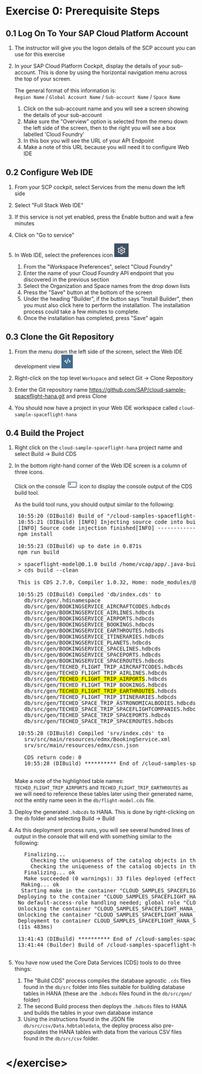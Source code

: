 # Exercise 0: Prerequisite Steps


## 0.1 Log On To Your SAP Cloud Platform Account

1. The instructor will give you the logon details of the SCP account you can use for this exercise

1. In your SAP Cloud Platform Cockpit, display the details of your sub-account. This is done by using the horizontal navigation menu across the top of your screen.

    The general format of this information is:  
    `Region Name` / `Global Account Name` / `Sub-account Name` / `Space Name`

    1. Click on the sub-account name and you will see a screen showing the details of your sub-account
    1. Make sure the "Overview" option is selected from the menu down the left side of the screen, then to the right you will see a box labelled 'Cloud Foundry'
    1. In this box you will see the URL of your API Endpoint
    1. Make a note of this URL because you will need it to configure Web IDE

## 0.2 Configure Web IDE

1. From your SCP cockpit, select Services from the menu down the left side

1. Select "Full Stack Web IDE"

1. If this service is not yet enabled, press the Enable button and wait a few minutes

1. Click on "Go to service"

1. In Web IDE, select the preferences icon ![Preferences](./img/Icon_Preferences.png)
    1. From the "Workspace Preferences", select "Cloud Foundry"
    1. Enter the name of your Cloud Foundry API endpoint that you discovered in the previous section
    1. Select the Organization and Space names from the drop down lists
    1. Press the "Save" button at the bottom of the screen
    1. Under the heading "Builder", if the button says "Install Builder", then you must also click here to perform the installation.  The installation process could take a few minutes to complete.
    1. Once the installation has completed, press "Save" again

## 0.3 Clone the Git Repository

1. From the menu down the left side of the screen, select the Web IDE development view ![Development](./img/Icon_Development.png)

1. Right-click on the top level `Workspace` and select Git -> Clone Repository

1. Enter the Git repository name <https://github.com/SAP/cloud-sample-spaceflight-hana.git> and press Clone

1. You should now have a project in your Web IDE workspace called `cloud-sample-spaceflight-hana`

## 0.4 Build the Project

1. Right click on the `cloud-sample-spaceflight-hana` project name and select Build -> Build CDS

1. In the bottom right-hand corner of the Web IDE screen is a column of three icons.  

    Click on the console ![Console](./img/Icon_Console.png) icon to display the console output of the CDS build tool.  

    As the build tool runs, you should output similar to the following:

    <pre>
    10:55:20 (DIBuild) Build of "/cloud-samples-spaceflight-hana" in progress.  
    10:55:21 (DIBuild) [INFO] Injecting source code into builder...  
    [INFO] Source code injection finished[INFO] ------------------------------------------------------------------------
    npm install
    
    10:55:23 (DIBuild) up to date in 0.871s
    npm run build
    
    > spaceflight-model@0.1.0 build /home/vcap/app/.java-buildpack/tomcat/temp/builder/sap.cds.mta/builds/build-6976017343015870064/cloud-samples-spaceflight-hana
    > cds build --clean
    
    This is CDS 2.7.0, Compiler 1.0.32, Home: node_modules/@sap/cds
    
    10:55:25 (DIBuild) Compiled 'db/index.cds' to
      db/src/gen/.hdinamespace
      db/src/gen/BOOKINGSERVICE_AIRCRAFTCODES.hdbcds
      db/src/gen/BOOKINGSERVICE_AIRLINES.hdbcds
      db/src/gen/BOOKINGSERVICE_AIRPORTS.hdbcds
      db/src/gen/BOOKINGSERVICE_BOOKINGS.hdbcds
      db/src/gen/BOOKINGSERVICE_EARTHROUTES.hdbcds
      db/src/gen/BOOKINGSERVICE_ITINERARIES.hdbcds
      db/src/gen/BOOKINGSERVICE_PLANETS.hdbcds
      db/src/gen/BOOKINGSERVICE_SPACELINES.hdbcds
      db/src/gen/BOOKINGSERVICE_SPACEPORTS.hdbcds
      db/src/gen/BOOKINGSERVICE_SPACEROUTES.hdbcds
      db/src/gen/TECHED_FLIGHT_TRIP_AIRCRAFTCODES.hdbcds
      db/src/gen/TECHED_FLIGHT_TRIP_AIRLINES.hdbcds
      db/src/gen/<span style="background-color: yellow">TECHED_FLIGHT_TRIP_AIRPORTS</span>.hdbcds
      db/src/gen/TECHED_FLIGHT_TRIP_BOOKINGS.hdbcds
      db/src/gen/<span style="background-color: yellow">TECHED_FLIGHT_TRIP_EARTHROUTES</span>.hdbcds
      db/src/gen/TECHED_FLIGHT_TRIP_ITINERARIES.hdbcds
      db/src/gen/TECHED_SPACE_TRIP_ASTRONOMICALBODIES.hdbcds
      db/src/gen/TECHED_SPACE_TRIP_SPACEFLIGHTCOMPANIES.hdbcds
      db/src/gen/TECHED_SPACE_TRIP_SPACEPORTS.hdbcds
      db/src/gen/TECHED_SPACE_TRIP_SPACEROUTES.hdbcds
      
    10:55:28 (DIBuild) Compiled 'srv/index.cds' to
      srv/src/main/resources/edmx/BookingService.xml
      srv/src/main/resources/edmx/csn.json
      
      CDS return code: 0
      10:55:28 (DIBuild) ********** End of /cloud-samples-spaceflight-hana Build Log **********
    </pre>

    Make a note of the highlighted table names: `TECHED_FLIGHT_TRIP_AIRPORTS` and `TECHED_FLIGHT_TRIP_EARTHROUTES` as we will need to reference these tables later using their generated name, not the entity name seen in the `db/flight-model.cds` file.

1. Deploy the generated `.hdbcds` to HANA.  This is done by right-clicking on the `db` folder and selecting Build -> Build

1. As this deployment process runs, you will see several hundred lines of output in the console that will end with something similar to the following:

    <pre>
      Finalizing...
        Checking the uniqueness of the catalog objects in the schema "CLOUD_SAMPLES_SPACEFLIGHT_HANA_SPACETRAVEL_HDI2_1"...
        Checking the uniqueness of the catalog objects in the schema "CLOUD_SAMPLES_SPACEFLIGHT_HANA_SPACETRAVEL_HDI2_1"... ok
      Finalizing... ok
      Make succeeded (0 warnings): 33 files deployed (effective 62), 0 files undeployed (effective 0), 0 dependent files redeployed
     Making... ok
     Starting make in the container "CLOUD_SAMPLES_SPACEFLIGHT_HANA_SPACETRAVEL_HDI2_1" with 33 files to deploy, 0 files to undeploy... ok
    Deploying to the container "CLOUD_SAMPLES_SPACEFLIGHT_HANA_SPACETRAVEL_HDI2_1"... ok (9s 316ms)
    No default-access-role handling needed; global role "CLOUD_SAMPLES_SPACEFLIGHT_HANA_SPACETRAVEL_HDI2_1::access_role" will not be adapted
    Unlocking the container "CLOUD_SAMPLES_SPACEFLIGHT_HANA_SPACETRAVEL_HDI2_1"...
    Unlocking the container "CLOUD_SAMPLES_SPACEFLIGHT_HANA_SPACETRAVEL_HDI2_1"... ok (0s 0ms)
    Deployment to container CLOUD_SAMPLES_SPACEFLIGHT_HANA_SPACETRAVEL_HDI2_1 done [Deployment ID: none].
    (11s 483ms)<br>
    13:41:43 (DIBuild) ********** End of /cloud-samples-spaceflight-hana/db Build Log **********
    13:41:44 (Builder) Build of /cloud-samples-spaceflight-hana/db completed successfully.
    </pre>

1. You have now used the Core Data Services (CDS) tools to do three things:
    1. The "Build CDS" process compiles the database agnostic `.cds` files found in the `db/src` folder into files suitable for building database tables in HANA (these are the `.hdbcds` files found in the `db/src/gen/` folder)
    1. The second Build process then deploys the `.hdbcds` files to HANA and builds the tables in your own database instance
    1. Using the instructions found in the JSON file `db/src/csv/Data.hdbtabledata`, the deploy process also pre-populates the HANA tables with data from the various CSV files found in the `db/src/csv` folder.
   
# \</exercise>
